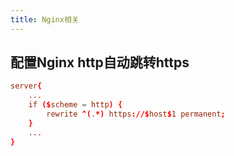 ```yaml
---
title: Nginx相关
---
```


## 配置Nginx http自动跳转https

```conf {3-5} title="nginx.conf"
server{
    ...
    if ($scheme = http) {
        rewrite ^(.*) https://$host$1 permanent;
    }
    ...
}

```